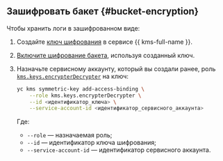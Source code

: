 ## Зашифровать бакет {#bucket-encryption}

Чтобы хранить логи в зашифрованном виде:

1. Создайте [ключ шифрования](../../kms/operations/key.md#create) в сервисе {{ kms-full-name }}.
1. [Включите шифрование бакета](../../storage/operations/buckets/encrypt.md#add), используя созданный ключ.
1. Назначьте сервисному аккаунту, который вы создали ранее, роль [`kms.keys.encrypterDecrypter`](../../kms/security/index.md#service-roles) на ключ:

    ```bash
    yc kms symmetric-key add-access-binding \
        --role kms.keys.encrypterDecrypter \
        --id <идентификатор_ключа> \
        --service-account-id <идентификатор_сервисного_аккаунта>
    ```

    Где:
    * `--role` — назначаемая роль;
    * `--id` — идентификатор ключа шифрования;
    * `--service-account-id` — идентификатор сервисного аккаунта.
